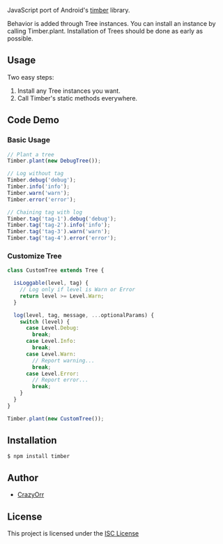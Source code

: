 JavaScript port of Android's [timber](https://github.com/JakeWharton/timber) library.

Behavior is added through Tree instances. You can install an instance by calling Timber.plant. Installation of Trees should be done as early as possible.

## Usage
Two easy steps:

1. Install any Tree instances you want.
2. Call Timber's static methods everywhere.

## Code Demo
### Basic Usage
```javascript
// Plant a tree
Timber.plant(new DebugTree());

// Log without tag
Timber.debug('debug');
Timber.info('info');
Timber.warn('warn');
Timber.error('error');

// Chaining tag with log
Timber.tag('tag-1').debug('debug');
Timber.tag('tag-2').info('info');
Timber.tag('tag-3').warn('warn');
Timber.tag('tag-4').error('error');
```
### Customize Tree
```javascript
class CustomTree extends Tree {

  isLoggable(level, tag) {
    // Log only if level is Warn or Error
    return level >= Level.Warn;
  }

  log(level, tag, message, ...optionalParams) {
    switch (level) {
      case Level.Debug:
        break;
      case Level.Info:
        break;
      case Level.Warn:
        // Report warning...
        break;
      case Level.Error:
        // Report error...
        break;
    }
  }
}

Timber.plant(new CustomTree());
```


## Installation
```
$ npm install timber
```

## Author
- [CrazyOrr](https://github.com/CrazyOrr)

## License
This project is licensed under the [ISC License](./LICENSE)

